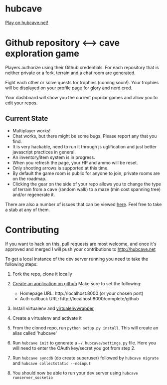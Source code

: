 hubcave
=======

[Play on hubcave.net!](http://hubcave.net)

# Github repository <--> cave exploration game #

Players authorize using their Github credentials. For each repository
that is neither private or a fork, terrain and a chat room are
generated.

Fight each other or solve quests for trophies (coming soon!).
Your trophies will be displayed on your profile page for glory and nerd
cred.

Your dashboard will show you the current popular games and allow you to
edit your repos.

## Current State ##

- Multiplayer works!
- Chat works, but there might be some bugs. Please report any that you
  find.
- It is very hackable, need to run it through js uglification and just
  better javascript practices in general.
- An inventory/item system is in progress.
- When you refresh the page, your HP and ammo will be reset.
- Only shooting arrows is supported at this time.
- By default the game room is public for anyone to join, private rooms are
  on the roadmap.
- Clicking the gear on the side of your repo allows you to change the
  type of terrain from a cave (random walk) to a maze (min cost spanning
  tree) and/or regenerate it.


There are also a number of issues that can be viewed
[here](https://github.com/naphthalene/hubcave/issues). Feel free to take
a stab at any of them.


# Contributing #

If you want to hack on this, pull requests are most welcome, and once
it's approved and merged I will push your contributions to
http://hubcave.net

To get a local instance of the dev server running you need to take the
following steps:

1. Fork the repo, clone it locally
2. [Create an application on github](https://github.com/settings/applications/new)
   Make sure to set the following:
   - Homepage URL: http://localhost:8000 (or your chosen port)
   - Auth callback URL: http://localhost:8000/complete/github

3. Install virtualenv and
   [virtualenvwrapper](http://virtualenvwrapper.readthedocs.org/en/latest/)

4. Create a virtualenv and activate it
5. From the cloned repo, run ```python setup.py install```. This will
   create an alias called 'hubcave'
6. Run ```hubcave init``` to generate a ```~/.hubcave/settings.py```
   file. Here you will need to enter the OAuth key/secret you got from
   step 2.
7. Run ```hubcave syncdb``` (do create superuser) followed by ```hubcave
   migrate``` and ```hubcave collectstatic --noinput```
8. You should now be able to run your dev server using ```hubcave
   runserver_socketio```
